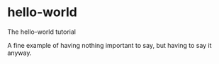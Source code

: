# hello-world
The hello-world tutorial

A fine example of having nothing important to say, but having to say it anyway.
